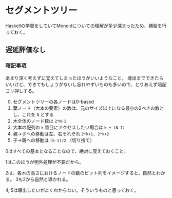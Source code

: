 # セグメントツリー

Haskellの学習をしていてMonoidについての理解が多少深まったため、補習を行っておく。

## 遅延評価なし

### 暗記事項

あまり深く考えずに覚えてしまったほうがいいようなこと。
導出までできたらいいけど、できてもしょうがないし忘れやすいものも多いので、とりあえず暗記ゴリ押しする。

0. セグメントツリーの各ノードは0-based
1. 葉ノード（大本の要素）の数は、元のサイズ以上になる最小の2べきの数とし、これを `N` とする
2. 木全体のノード数は `2*N-1`
3. 大本の配列の `k` 番目にアクセスしたい場合は `k + (N-1)`
4. 親→子への移動は左、右それぞれ `2*k+1, 2*k+2`
5. 子→親への移動は `(k-1)/2` （切り捨て）

0はすべての基本となることなので、絶対に覚えておくこと。

1はこのほうが例外処理が不要だから。

2は、各木の高さにおけるノードの数のビット列をイメージすると、自然とわかる。
3も2から自然と導かれる。

4, 5は導出したいがよくわからない。そういうものと思っておく。
